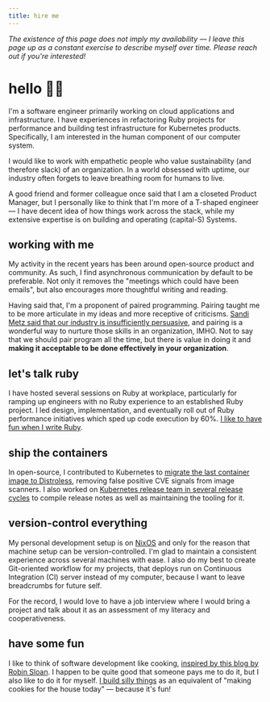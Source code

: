 ```yaml
---
title: hire me
---
```


_The existence of this page does not imply my availability — I leave this page up as a constant exercise to describe myself over time. Please reach out if you're interested!_

# hello 👋🏼

I'm a software engineer primarily working on cloud applications and infrastructure. I have experiences in refactoring Ruby projects for performance and building test infrastructure for Kubernetes products. Specifically, I am interested in the human component of our computer system.

I would like to work with empathetic people who value sustainability (and therefore slack) of an organization. In a world obsessed with uptime, our industry often forgets to leave breathing room for humans to live.

A good friend and former colleague once said that I am a closeted Product Manager, but I personally like to think that I'm more of a T-shaped engineer — I have decent idea of how things work across the stack, while my extensive expertise is on building and operating (capital-S) Systems.

## working with me

My activity in the recent years has been around open-source product and community. As such, I find asynchronous communication by default to be preferable. Not only it removes the "meetings which could have been emails", but also encourages more thoughtful writing and reading.

Having said that, I'm a proponent of paired programming. Pairing taught me to be more articulate in my ideas and more receptive of criticisms. [Sandi Metz said that our industry is insufficiently persuasive](https://youtu.be/VzWLGMtXflg), and pairing is a wonderful way to nurture those skills in an organization, IMHO. Not to say that we should pair program all the time, but there is value in doing it and **making it acceptable to be done effectively in your organization**.

## let's talk ruby

I have hosted several sessions on Ruby at workplace, particularly for ramping up engineers with no Ruby experience to an established Ruby project. I led design, implementation, and eventually roll out of Ruby performance initiatives which sped up code execution by 60%. [I like to have fun when I write Ruby](/w/202112070000).

## ship the containers

In open-source, I contributed to Kubernetes to [migrate the last container image to Distroless](https://github.com/kubernetes/kubernetes/pull/99178), removing false positive CVE signals from image scanners. I also worked on [Kubernetes release team in several release cycles](https://github.com/kubernetes/sig-release/search?q=wilsonehusin) to compile release notes as well as maintaining the tooling for it.

## version-control everything

My personal development setup is on [NixOS](https://nixos.org) and only for the reason that machine setup can be version-controlled. I'm glad to maintain a consistent experience across several machines with ease. I also do my best to create Git-oriented workflow for my projects, that deploys run on Continuous Integration (CI) server instead of my computer, because I want to leave breadcrumbs for future self.

For the record, I would love to have a job interview where I would bring a project and talk about it as an assessment of my literacy and cooperativeness.

## have some fun

I like to think of software development like cooking, [inspired by this blog by Robin Sloan](https://www.robinsloan.com/notes/home-cooked-app/). I happen to be quite good that someone pays me to do it, but I also like to do it for myself. [I build silly things](https://go.xargs.dev/archy) as an equivalent of "making cookies for the house today" — because it's fun!